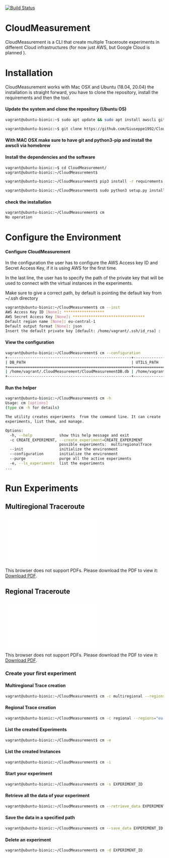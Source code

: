 [![Build Status](https://travis-ci.org/Giuseppe1992/CloudMeasurement.svg?branch=master)](https://travis-ci.org/Giuseppe1992/CloudMeasurement)

# CloudMeasurement
CloudMeasurement is a CLI that create multiple Traceroute experiments in different Cloud infrastructures
(for now just AWS, but Google Cloud is planned ).

# Installation

CloudMeasurement works with Mac OSX and Ubuntu (18.04, 20.04) the installation is straight forward, you have to clone 
the repository, install the requirements and then the tool.

#### Update the system and clone the repository (Ubuntu OS)
```bash
vagrant@ubuntu-bionic:~$ sudo apt update && sudo apt install awscli git python3-pip -y

vagrant@ubuntu-bionic:~$ git clone https://github.com/Giuseppe1992/CloudMeasurement.git


```

#### With MAC OSX make sure to have git and python3-pip and install the awscli via homebrew 

#### Install the dependencies and the software
```bash
vagrant@ubuntu-bionic:~$ cd CloudMeasurement/
vagrant@ubuntu-bionic:~/CloudMeasurement$ 

vagrant@ubuntu-bionic:~/CloudMeasurement$ pip3 install -r requirements.txt 

vagrant@ubuntu-bionic:~/CloudMeasurement$ sudo python3 setup.py install
```

#### check the installation

```bash
vagrant@ubuntu-bionic:~/CloudMeasurement$ cm 
No operation
```

# Configure the Environment

#### Configure CloudMeasurement
In the configuration the user has to configure the AWS Access key ID and Secret Access Key, if it is using AWS for the
first time.

In the last line, the user has to specify the path of the private key that will be used to connect with the virtual
 instances in the experiments.
  
Make sure to give a correct path, by default is pointing the default key from ~/.ssh
 directory

```bash
vagrant@ubuntu-bionic:~/CloudMeasurement$ cm --init
AWS Access Key ID [None]: ******************
AWS Secret Access Key [None]: ********************************
Default region name [None]: eu-central-1
Default output format [None]: json
Insert the default private key [default: /home/vagrant/.ssh/id_rsa] : 

```

#### View the configuration

```bash
vagrant@ubuntu-bionic:~/CloudMeasurement$ cm --configuration
+-------------------------------------------------------+---------------------------------+---------------------------+
| DB_PATH                                               | UTILS_PATH                      | PRIVATE_KEY_PATH          |
+=======================================================+=================================+===========================+
| /home/vagrant/.CloudMeasurement/CloudMeasurementDB.db | /home/vagrant/.CloudMeasurement | /home/vagrant/.ssh/id_rsa |
+-------------------------------------------------------+---------------------------------+---------------------------+

```

#### Run the helper

```bash
vagrant@ubuntu-bionic:~/CloudMeasurement$ cm -h
Usage: cm [options]
(type cm -h for details)

The utility creates experiments  from the command line. It can create
experiments, list them, and manage.

Options:
  -h, --help            show this help message and exit
  -c CREATE_EXPERIMENT, --create_experiment=CREATE_EXPERIMENT
                        possible experiments:  multiregionalTrace
  --init                initialize the environment
  --configuration       initialize the environment
  --purge               purge all the active experiments
  -e, --ls_experiments  list the experiments
...

```

# Run Experiments

## Multiregional Traceroute

<object data="images/multiregional.pdf" type="application/pdf" width="700px" height="700px">
    <embed src="images/multiregional.pdf">
        <p>This browser does not support PDFs. Please download the PDF to view it: <a href="http://yoursite.com/the.pdf">Download PDF</a>.</p>
    </embed>
</object>


## Regional Traceroute

<object data="images/regional.pdf" type="application/pdf" width="700px" height="700px">
    <embed src="images/regional.pdf">
        <p>This browser does not support PDFs. Please download the PDF to view it: <a href="http://yoursite.com/the.pdf">Download PDF</a>.</p>
    </embed>
</object>


### Create your first experiment

#### Multiregional Trace creation

```bash
vagrant@ubuntu-bionic:~/CloudMeasurement$ cm -c multiregional --regions="eu-central-1,eu-west-2"

```

#### Regional Trace creation

```bash
vagrant@ubuntu-bionic:~/CloudMeasurement$ cm -c regional --regions="eu-central-1"

```

#### List the created Experiments

```bash
vagrant@ubuntu-bionic:~/CloudMeasurement$ cm -e

```

#### List the created Instances

```bash
vagrant@ubuntu-bionic:~/CloudMeasurement$ cm -i

```

#### Start your experiment

```bash
vagrant@ubuntu-bionic:~/CloudMeasurement$ cm -s EXPERIMENT_ID

```

#### Retrieve all the data of your experiment

```bash
vagrant@ubuntu-bionic:~/CloudMeasurement$ cm --retrieve_data EXPERIMENT_ID

```

#### Save the data in a specified path

```bash
vagrant@ubuntu-bionic:~/CloudMeasurement$ cm --save_data EXPERIMENT_ID,LOCAL_PATH

```

#### Delete an experiment

```bash
vagrant@ubuntu-bionic:~/CloudMeasurement$ cm -d EXPERIMENT_ID

```

